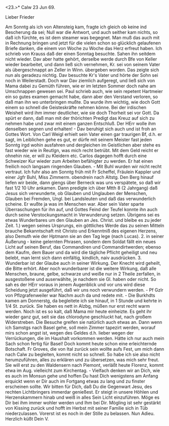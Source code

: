 <23.>* Calw 23 Jun 69.

Lieber Frieder

Am Sonntg als ich von Altensteig kam, fragte ich gleich ob keine ind Bescherung da sei; Null war die Antwort, und auch seither kam nichts, so daß ich fürchte, es ist dem steamer was begegnet. Man muß das auch mit in Rechnung bringen und jetzt für die vielen schon so glücklich gelaufenen Briefe danken, die einem von Woche zu Woche das Herz erfreut haben. Ich schrieb von Krauss daß der einen Sonntag besuchte. Sahen ihn seitdem nicht wieder. Dav aber hatte gehört, derselbe werde durch Bfe von Keller wieder bearbeitet, und dann ließ sich vernehmen, Kr. sei von seinem Vater als übergeschnappt an Zeller in Winn. übergeben worden. Das zeigte sich nun als geradezu nichtig. Dav besuchte Kr's Vater und hörte der Sohn sei noch in Weilerstadt. Doch war Dav ziemlich aufgeregt, und ließ sich von Mama dabei zu Gemüth führen, wie er im letzten Sommer doch nahe am Umschnappen gewesen sei. Paul schrieb auch, wie sein repetent Hartmeier ein so gutes examen gemacht habe, dann aber den Verstand verloren, so daß man ihn wo unterbringen mußte. Da wurde ihm wichtig, wie doch Gott einem so schnell die Geisteskräfte nehmen könne. Bei der irdischen Weisheit wird ihm immer deutlicher, wie sie doch Thorheit sei vor Gott. Da spürt er dann, daß man mit der thörichten Predigt das Kreuz auf sich zu nehmen habe und zwar mit einem ganzen Entschluß. Der HErr wolle ihm denselben segnen und erhalten! - Dav beruhigt sich auch und ist froh an Gottes Wort. Von Carl Weigl erhielt sein Vater einen gar traurigen Bf, d.h. er sagt, im Leiblichen gehe es gut, er dürfe mit seinem Meister fast jeden Sonntg irgd wohin ausfahren und dergleichen im Geistlichen aber stehe es fast wieder wie in Reutlgn, was mich recht betrübt. Mit dem Geld reicht er ohnehin nie, er will zu Kleidern etc. Carlos dagegen hofft durch eine Schweizer Kur wieder zum Arbeiten befähigter zu werden. Er hat einen freilich noch langsam ringenden Glauben. - Mit Buhl wurden wir nicht recht vertraut. Ich fuhr also am Sonntg früh mit Fr Scheffel, Fräulein Kappler und einer Jgfr Buhl, Miss Zimmerm. obendrein nach Altstg. Den Berg hinauf liefen wir beide, dann giengs über Berneck was uns verspätete, so daß wir fast 1/2 10 Uhr ankamen. Dann predigte ich über Mtth 8 (2 Jahrgang) daß Jesus sich verwunderte, ob Glauben und Unglauben der Menschen, Glauben bei Fremden, Ungl. bei Landsleuten und daß das verwunderlich scheine. Er wußte ja was im Menschen war. Aber sein Vater sparte Überraschungen für ihn auf, und Gottes Feind der Teufel konnte ihn auch durch seine Verstockungsmacht in Verwunderung setzen. Übrigens sei es etwas Wunderbares um den Glauben an Jes. Christ. und bleibe es zu jeder Zeit. 1.) wegen seines Ursprungs, ein göttliches Werde das zu seinen Mitteln brauche Bekanntschaft mit Christo und Erkenntniß des eigenen Herzens, also Demuth wie der Hptmann sie an den Tag lege (nach Lucas). 2. in seiner Äußerung - keine gelernten Phrasen, sondern dem Soldat fällt ein neues Licht auf seinen Beruf, das Commandiren und Commandirtwerden; ebenso dem Kaufm, dem Bauer und da wird die tägliche Pflicht geheiligt und neu belebt, man lernt sich dann einfältig, kindlich, naiv ausdrücken. 3. Wunderbar ist der Glaube auch in seiner Wirkung. Der Knecht wird geheilt, die Bitte erhört. Aber noch wunderbarer ist die weitere Wirkung, daß alle Menschen, braune, gelbe, schwarze und weiße nur in 2 Theile zerfallen, in ausgestoßene und auserwählte, je nachdem sie Gl. haben oder nicht. So sah es der HErr voraus in jenem Augenblick und vor uns wird diese Scheidung jetzt ausgeführt, daß wir uns noch verwundern werden. - Pf Gzlr von Pflzgrafenweiler war Nachm auch da und redete mit. - Die Burkhdts kamen am Donnerstg, da begleitete ich sie hinauf, in 1 Stunde und kehrte in 1/4 St. zurück. Sie haben es nett in Alzbg, müßen nur erst recht warm werden. Noch ist es so kalt, daß Mama mir heute einheizte. Es geht ihr wieder ganz gut, seit sie das chlorodyne geschluckt hat, nach großem Widerstreben. Die Besuche greifen sie natürlich auch etwas an. Dann wenn ich Samstgs nach Basel gehe, soll mein Zimmer tapezirt werden, worauf mirs schon angst ist, wegen des Geldes d.h. lieber wegen der Verrückungen, die im Haushalt vorkommen werden. Hätte ich nur auch mein Sach schon fertig für Basel! Doch kommt heute schon eine erleichternde Botschaft. Fr Groves, die von Ital zurück sein wollte aufs Fest, um mich dann nach Calw zu begleiten, kommt nicht so schnell. So habe ich sie also nicht herumzuführen, alles zu erklären und zu übersetzen, was mich sehr freut. Sie will erst zu den Waldensern nach Piemont, verläßt heute Florenz, kommt etwa im Aug. vielleicht zum Kirchentag. - Vielfach denken wir an Dich, wie es auch im Monsun gehe und hoffen Du hast Dich wenigstens am Anfang erquickt wenn er Dir auch im Fortgang etwas zu lang und zu finster erscheinen sollte. Wir bitten für Dich, daß Du die Gegenwart Jesu, des rechten Lichtbringers immerdar genießest. Er steigt in unsere Höhlen und Herzenskammern hinab und weiß in alles Sein Licht einzuführen. Möge es Dir bei ihm immer wohler werden und Ihm bei Dir. Mögling ist sehr gestärkt von Kissing zurück und hofft im Herbst mit seiner Familie sich in Tüb niederzulassen. Vorerst ist es noch in der Stille zu belassen. Nun Adieu.  Herzlich küßt Dein V.
